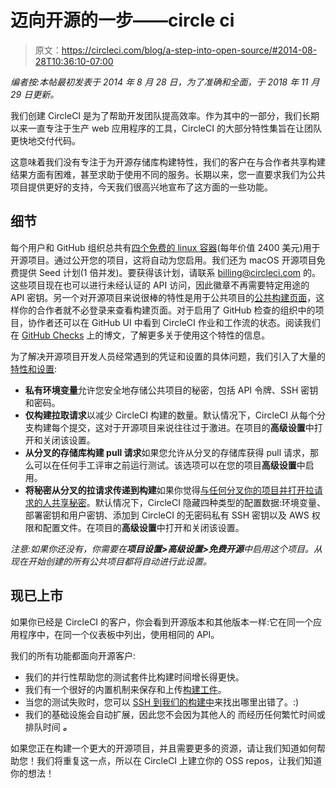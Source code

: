 # 迈向开源的一步——circle ci

> 原文：<https://circleci.com/blog/a-step-into-open-source/#2014-08-28T10:36:10-07:00>

*编者按:本帖最初发表于 2014 年 8 月 28 日，为了准确和全面，于 2018 年 11 月 29 日更新。*

我们创建 CircleCI 是为了帮助开发团队提高效率。作为其中的一部分，我们长期以来一直专注于生产 web 应用程序的工具，CircleCI 的大部分特性集旨在让团队更快地交付代码。

这意味着我们没有专注于为开源存储库构建特性，我们的客户在与合作者共享构建结果方面有困难，甚至求助于使用不同的服务。长期以来，您一直要求我们为公共项目提供更好的支持，今天我们很高兴地宣布了这方面的一些功能。

## 细节

每个用户和 GitHub 组织总共有[四个免费的 linux 容器](https://circleci.com/docs/oss/#overview)(每年价值 2400 美元)用于开源项目。通过公开您的项目，这将自动为您启用。我们还为 macOS 开源项目免费提供 Seed 计划(1 倍并发)。要获得该计划，请联系 billing@circleci.com 的。这些项目现在也可以进行未经认证的 API 访问，因此徽章不再需要特定用途的 API 密钥。另一个对开源项目来说很棒的特性是用于公共项目的[公共构建页面](https://circleci.com/gh/circleci/circleci-docs)，这样你的合作者就不必登录来查看构建页面。对于启用了 GitHub 检查的组织中的项目，协作者还可以在 GitHub UI 中看到 CircleCI 作业和工作流的状态。阅读我们在 [GitHub Checks](https://circleci.com/blog/see-the-status-of-your-circleci-workflows-in-github/) 上的博文，了解更多关于使用这个特性的信息。

为了解决开源项目开发人员经常遇到的凭证和设置的具体问题，我们引入了大量的[特性和设置](https://circleci.com/docs/oss/#features-and-settings-for-open-source-projects):

*   **私有环境变量**允许您安全地存储公共项目的秘密，包括 API 令牌、SSH 密钥和密码。
*   **仅构建拉取请求**以减少 CircleCI 构建的数量。默认情况下，CircleCI 从每个分支构建每个提交，这对于开源项目来说往往过于激进。在项目的**高级设置**中打开和关闭该设置。
*   **从分叉的存储库构建 pull 请求**如果您允许从分叉的存储库获得 pull 请求，那么可以在任何手工评审之前运行测试。该选项可以在您的项目**高级设置**中启用。
*   **将秘密从分叉的拉请求传递到构建**如果你觉得[与任何分叉你的项目并打开拉请求的人共享秘密](https://circleci.com/blog/managing-secrets-when-you-have-pull-requests-from-outside-contributors/)。默认情况下，CircleCI 隐藏四种类型的配置数据:环境变量、部署密钥和用户密钥、添加到 CircleCI 的无密码私有 SSH 密钥以及 AWS 权限和配置文件。在项目的**高级设置**中打开和关闭该设置。

*注意:如果你还没有，你需要在**项目设置>高级设置>免费开源**中启用这个项目。从现在开始创建的所有公共项目都将自动进行此设置。*

## 现已上市

如果你已经是 CircleCI 的客户，你会看到开源版本和其他版本一样:它在同一个应用程序中，在同一个仪表板中列出，使用相同的 API。

我们的所有功能都面向开源客户:

*   我们的并行性帮助您的测试套件比构建时间增长得更快。
*   我们有一个很好的内置机制来保存和上传[构建工件](https://circleci.com/docs/artifacts/)。
*   当您的测试失败时，您可以 [SSH 到我们的构建中](https://circleci.com/docs/ssh-access-jobs/)来找出哪里出错了。:)
*   我们的基础设施会自动扩展，因此您不会因为其他人的 而经历任何繁忙时间或排队时间 ***。***

如果您正在构建一个更大的开源项目，并且需要更多的资源，请让我们知道如何帮助您！我们将重复这一点，所以在 CircleCI 上建立你的 OSS repos，让我们知道你的想法！
